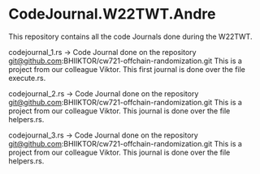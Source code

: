 # CodeJournal.W22TWT.Andre

This repository contains all the code Journals done during the W22TWT. 

codejournal_1.rs -> Code Journal done on the repository git@github.com:BHIIKTOR/cw721-offchain-randomization.git
                    This is a project from our colleague Viktor. This first journal is done over the file execute.rs.

codejournal_2.rs -> Code Journal done on the repository git@github.com:BHIIKTOR/cw721-offchain-randomization.git
                    This is a project from our colleague Viktor. This journal is done over the file helpers.rs.
                    
codejournal_3.rs -> Code Journal done on the repository git@github.com:BHIIKTOR/cw721-offchain-randomization.git
                    This is a project from our colleague Viktor. This journal is done over the file helpers.rs.
